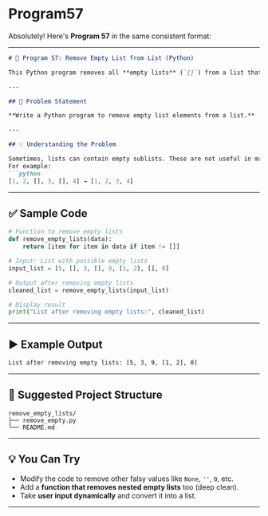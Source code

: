 # Program57
Absolutely! Here's **Program 57** in the same consistent format:

---

```markdown
# 📝 Program 57: Remove Empty List from List (Python)

This Python program removes all **empty lists** (`[]`) from a list that may contain other lists, elements, or empty lists.

---

## 📌 Problem Statement

**Write a Python program to remove empty list elements from a list.**

---

## 💡 Understanding the Problem

Sometimes, lists can contain empty sublists. These are not useful in many cases and should be removed.  
For example:
```python
[1, 2, [], 3, [], 4] → [1, 2, 3, 4]
```

---

## ✅ Sample Code

```python
# Function to remove empty lists
def remove_empty_lists(data):
    return [item for item in data if item != []]

# Input: List with possible empty lists
input_list = [5, [], 3, [], 9, [1, 2], [], 0]

# Output after removing empty lists
cleaned_list = remove_empty_lists(input_list)

# Display result
print("List after removing empty lists:", cleaned_list)
```

---

## ▶️ Example Output

```bash
List after removing empty lists: [5, 3, 9, [1, 2], 0]
```

---

## 📁 Suggested Project Structure

```
remove_empty_lists/
├── remove_empty.py
└── README.md
```

---

## 💡 You Can Try

- Modify the code to remove other falsy values like `None`, `''`, `0`, etc.
- Add a **function that removes nested empty lists** too (deep clean).
- Take **user input dynamically** and convert it into a list.

---
